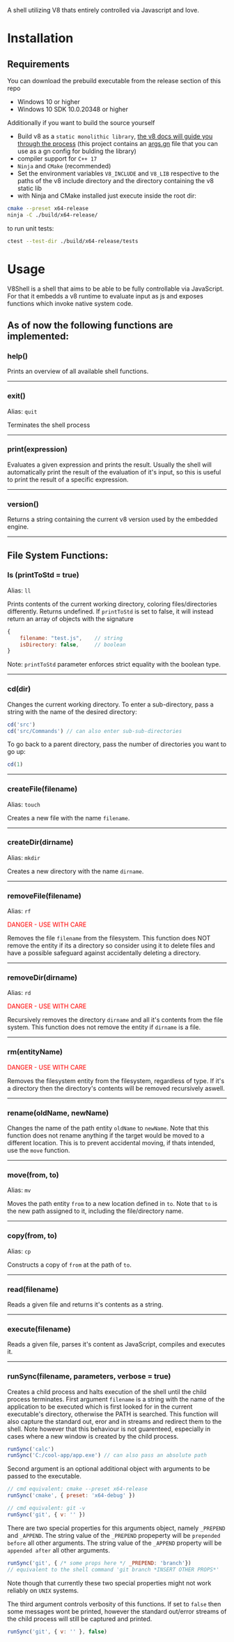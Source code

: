 A shell utilizing V8 thats entirely controlled via Javascript and love.

# Installation
## Requirements

You can download the prebuild executable from the release section of this repo
- Windows 10 or higher
- Windows 10 SDK 10.0.20348 or higher

Additionally if you want to build the source yourself
- Build v8 as a `static monolithic library`, [the v8 docs will guide you through the process](https://v8.dev/docs)
(this project contains an [args.gn](./args.gn) file that you can use as a gn config
for bulding the library)
- compiler support for `C++ 17`
- `Ninja` and `CMake` (recommended)
- Set the environment variables `V8_INCLUDE` and `V8_LIB` respective to the paths of the v8
include directory and the directory containing the v8 static lib
- with Ninja and CMake installed just execute inside the root dir:
```bash
cmake --preset x64-release
ninja -C ./build/x64-release/
```

to run unit tests:
```bash
ctest --test-dir ./build/x64-release/tests 
```

# Usage

V8Shell is a shell that aims to be able to be fully controllable via JavaScript.
For that it embedds a v8 runtime to evaluate input as js and exposes functions which
invoke native system code.

## As of now the following functions are implemented:

### help()

Prints an overview of all available shell functions.

---

### exit()

Alias: `quit`

Terminates the shell process

---

### print(expression)

Evaluates a given expression and prints the result. Usually the shell will automatically
print the result of the evaluation of it's input, so this is useful to print the result
of a specific expression.

---

### version()

Returns a string containing the current v8 version used by the embedded engine.

---

## File System Functions:

### ls (printToStd = true)

Alias: `ll`

Prints contents of the current working directory, coloring files/directories differently. Returns undefined.
If `printToStd` is set to false, it will instead return an array of objects with the signature
```js
{
    filename: "test.js",    // string
    isDirectory: false,     // boolean
}
```
Note: `printToStd` parameter enforces strict equality with the boolean type.

---

### cd(dir)

Changes the current working directory. To enter a sub-directory, pass a string with the name
of the desired directory:
```js
cd('src')
cd('src/Commands') // can also enter sub-sub-directories
```
To go back to a parent directory, pass the number of directories you want to go up:
```js
cd(1)
```

---

### createFile(filename)

Alias: `touch`

Creates a new file with the name `filename`.

---

### createDir(dirname)

Alias: `mkdir`

Creates a new directory with the name `dirname`.

---

### removeFile(filename)

Alias: `rf`

<p style="color:red">DANGER - USE WITH CARE</p>

Removes the file `filename` from the filesystem. This function does NOT remove the
entity if its a directory so consider using it to delete files and have a possible
safeguard against accidentally deleting a directory.

---

### removeDir(dirname)

Alias: `rd`

<p style="color:red">DANGER - USE WITH CARE</p>

Recursively removes the directory `dirname` and all it's contents from the file system.
This function does not remove the entity if `dirname` is a file.

---

### rm(entityName)

<p style="color:red">DANGER - USE WITH CARE</p>

Removes the filesystem entity from the filesystem, regardless of type. If it's a directory
then the directory's contents will be removed recursively aswell.

---

### rename(oldName, newName)

Changes the name of the path entity `oldName` to `newName`. Note that this function does not
rename anything if the target would be moved to a different location. This is to prevent
accidental moving, if thats intended, use the `move` function.

---

### move(from, to)

Alias: `mv`

Moves the path entity `from` to a new location defined in `to`. Note that `to` is the new
path assigned to it, including the file/directory name.

---

### copy(from, to)

Alias: `cp`

Constructs a copy of `from` at the path of `to`.

---

### read(filename)

Reads a given file and returns it's contents as a string.

---

### execute(filename)

Reads a given file, parses it's content as JavaScript, compiles and executes it.

---

### runSync(filename, parameters, verbose = true)

Creates a child process and halts execution of the shell until the child process terminates.
First argument `filename` is a string with the name of the application to be executed which 
is first looked for in the current executable's directory, otherwise the PATH is searched.
This function will also capture the standard out, eror and in streams and redirect them
to the shell. Note however that this behaviour is not guarenteed, especially in cases where
a new window is created by the child process.
```js
runSync('calc')
runSync('C:/cool-app/app.exe') // can also pass an absolute path
```

Second argument is an optional additional object with arguments to be passed to the executable.
```js
// cmd equivalent: cmake --preset x64-release
runSync('cmake', { preset: 'x64-debug' })

// cmd equivalent: git -v
runSync('git', { v: '' })
```

There are two special properties for this arguments object, namely `_PREPEND` and `_APPEND`.
The string value of the `_PREPEND` propeperty will be `prepended before` all other arguments.
The string value of the `_APPEND` property will be `appended after` all other arguments.
```js
runSync('git', { /* some props here */ _PREPEND: 'branch'})
// equivalent to the shell command 'git branch *INSERT OTHER PROPS*'
```
Note though that currently these two special properties might not work reliably on `UNIX` systems.

The third argument controls verbosity of this functions. If set to `false` then some
messages wont be printed, however the standard out/error streams of the child process will
still be captured and printed.
```js
runSync('git', { v: '' }, false)
```

